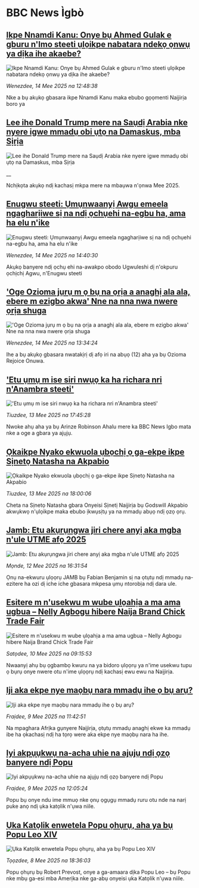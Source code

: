 # BBC News Ìgbò## [Ikpe Nnamdi Kanu: Onye bụ Ahmed Gulak e gburu n'Imo steeti ụlọikpe nabatara ndekọ ọnwụ ya dịka ihe akaebe?](https://www.bbc.com/igbo/articles/c1jxy46j7dgo?at_campaign=githubrss)![Ikpe Nnamdi Kanu: Onye bụ Ahmed Gulak e gburu n'Imo steeti ụlọikpe nabatara ndekọ ọnwụ ya dịka ihe akaebe?](https://ichef.bbci.co.uk/ace/standard/240/cpsprodpb/2424/live/73e02990-30c0-11f0-8519-3b5a01ebe413.png)_Wenezdee, 14 Mee 2025 na 12:48:38_Nke a bụ akụkọ gbasara ikpe Nnamdi Kanu maka ebubo gọọmenti Naịjirịa boro ya## [Lee ihe Donald Trump mere na Saụdị Arabia nke nyere igwe mmadụ obi ụtọ na Damaskus, mba Sịrịa](https://www.bbc.co.uk/igbo/live/cz95zpxkd9vt?at_campaign=githubrss)![Lee ihe Donald Trump mere na Saụdị Arabia nke nyere igwe mmadụ obi ụtọ na Damaskus, mba Sịrịa](https://ichef.bbci.co.uk/ace/standard/240/cpsprodpb/6a31/live/59ef2c80-30a1-11f0-8519-3b5a01ebe413.png)__Nchịkọta akụkọ ndị kachasị mkpa mere na mbaụwa n'ọnwa Mee 2025.## [Enugwu steeti: Ụmụnwaanyị Awgu emeela ngagharịiwe sị na ndị ọchụehi na-egbu ha, ama ha elu n'ike](https://www.bbc.com/igbo/articles/cn8z5k28pl0o?at_campaign=githubrss)![Enugwu steeti: Ụmụnwaanyị Awgu emeela ngagharịiwe sị na ndị ọchụehi na-egbu ha, ama ha elu n'ike](https://ichef.bbci.co.uk/ace/standard/240/cpsprodpb/c7b7/live/9f25b490-30ce-11f0-8947-7d6241f9fce9.jpg)_Wenezdee, 14 Mee 2025 na 14:40:30_Akụkọ banyere ndị ọchụ ehi na-awakpo obodo Ugwuleshi dị n'okpuru ọchịchị Agwu, n'Enugwu steeti## ['Oge Ozioma jụrụ m ọ bụ na ọrịa a anaghị ala ala, ebere m ezigbo akwa' Nne na nna nwa nwere ọrịa shuga](https://www.bbc.com/igbo/articles/c3wde222dwqo?at_campaign=githubrss)!['Oge Ozioma jụrụ m ọ bụ na ọrịa a anaghị ala ala, ebere m ezigbo akwa' Nne na nna nwa nwere ọrịa shuga](https://ichef.bbci.co.uk/ace/standard/240/cpsprodpb/7e1b/live/985b4680-30c3-11f0-8947-7d6241f9fce9.jpg)_Wenezdee, 14 Mee 2025 na 13:34:24_Ihe a bụ akụkọ gbasara nwatakịrị dị afọ iri na abụọ (12) aha ya bụ Ozioma Rejoice Onuwa.## ['Etu ụmụ m ise siri nwụọ ka ha richara nri n'Anambra steeti'](https://www.bbc.com/igbo/articles/c8xgj4dy1nzo?at_campaign=githubrss)!['Etu ụmụ m ise siri nwụọ ka ha richara nri n'Anambra steeti'](https://ichef.bbci.co.uk/ace/standard/240/cpsprodpb/25c4/live/dc05a6d0-3020-11f0-8519-3b5a01ebe413.jpg)_Tiuzdee, 13 Mee 2025 na 17:45:28_Nwoke ahụ aha ya bụ Arinze Robinson Ahalu mere ka BBC News Igbo mata nke a oge a gbara ya ajụjụ.## [Ọkaikpe Nyako ekwuola ụbọchị ọ ga-ekpe ikpe Sịnetọ Natasha na Akpabio](https://www.bbc.com/igbo/articles/cy90qq8e4d7o?at_campaign=githubrss)![Ọkaikpe Nyako ekwuola ụbọchị ọ ga-ekpe ikpe Sịnetọ Natasha na Akpabio](https://ichef.bbci.co.uk/ace/standard/240/cpsprodpb/a60d/live/fa480d60-3023-11f0-8519-3b5a01ebe413.jpg)_Tiuzdee, 13 Mee 2025 na 18:00:06_Cheta na Sịnetọ Natasha gbara Onyeisi Sịnetị Naịjirịa bụ Godswill Akpabio akwụkwọ n'ụlọikpe maka ebubo ịkwụsịtụ ya na mmadụ abụọ ndị ọzọ ọrụ.## [Jamb: Etu akụrụngwa jiri chere anyị aka mgba n'ule UTME afọ 2025](https://www.bbc.com/igbo/articles/clyzg22r4e1o?at_campaign=githubrss)![Jamb: Etu akụrụngwa jiri chere anyị aka mgba n'ule UTME afọ 2025](https://ichef.bbci.co.uk/ace/standard/240/cpsprodpb/35d2/live/e1da28d0-2c1d-11f0-8ff1-59f5dcf8e9f5.jpg)_Mọnde, 12 Mee 2025 na 16:31:54_Ọnụ na-ekwuru ụlọọrụ JAMB bụ Fabian Benjamin sị na ọtụtụ ndị mmadụ na-ezitere ha ozi dị iche iche gbasara mkpesa ụmụ ntorobịa ndị dara ule.## [Esitere m n'usekwu m wube ụlọahịa a ma ama ugbua – Nelly Agbogu hibere Naija Brand Chick Trade Fair](https://www.bbc.com/igbo/articles/c33z3mxmxv0o?at_campaign=githubrss)![Esitere m n'usekwu m wube ụlọahịa a ma ama ugbua – Nelly Agbogu hibere Naija Brand Chick Trade Fair](https://ichef.bbci.co.uk/ace/standard/240/cpsprodpb/e112/live/3c22b750-2d7f-11f0-8ff1-59f5dcf8e9f5.jpg)_Satọdee, 10 Mee 2025 na 09:15:53_Nwaanyị ahụ bụ ọgbambọ kwuru na ya bidoro ụlọọrụ ya n'ime usekwu tupu ọ bụrụ onye nwere otu n'ime ụlọọrụ ndị kachasị ewu ewu na Naịjirịa.## [Iji aka ekpe nye maọbụ nara mmadụ ihe ọ bụ arụ?](https://www.bbc.com/igbo/articles/cm2yndyyy38o?at_campaign=githubrss)![Iji aka ekpe nye maọbụ nara mmadụ ihe ọ bụ arụ?](https://ichef.bbci.co.uk/ace/standard/240/cpsprodpb/57c5/live/19cb29e0-2c0c-11f0-8ff1-59f5dcf8e9f5.png)_Fraịdee, 9 Mee 2025 na 11:42:51_Na mpaghara Afrịka gụnyere Naịjirịa, ọtụtụ mmadụ anaghị ekwe ka mmadụ ibe ha ọkachasị ndị ha tọrọ were aka ekpe nye maọbụ nara ha ihe.## [Iyi akpụụkwụ na-acha uhie na ajụjụ ndị ọzọ banyere ndị Popu ](https://www.bbc.com/igbo/articles/c79ew3y1gg9o?at_campaign=githubrss)![Iyi akpụụkwụ na-acha uhie na ajụjụ ndị ọzọ banyere ndị Popu ](https://ichef.bbci.co.uk/ace/standard/240/cpsprodpb/4b7b/live/ba1a82d0-2aa7-11f0-a5e6-f95f9086d96f.jpg)_Fraịdee, 9 Mee 2025 na 12:05:24_Popu bụ onye ndu ime mmuọ nke ọnụ ọgụgụ mmadụ ruru otu nde na narị puke anọ ndị ụka katọlik n'ụwa niile.## [Ụka Katọlik enwetela Popu ọhụrụ, aha ya bụ Popu Leo XIV](https://www.bbc.com/igbo/articles/c5ygl0rk58ro?at_campaign=githubrss)![Ụka Katọlik enwetela Popu ọhụrụ, aha ya bụ Popu Leo XIV](https://ichef.bbci.co.uk/ace/standard/240/cpsprodpb/92cc/live/50730750-2c35-11f0-8ff1-59f5dcf8e9f5.jpg)_Tọọzdee, 8 Mee 2025 na 18:36:03_Popu ọhụrụ bụ Robert Prevost, onye a ga-amaara dịka Popu Leo – bụ Popu nke mbụ ga-esi mba Amerịka nke ga-abụ onyeisi ụka Katọlik n'ụwa niile.